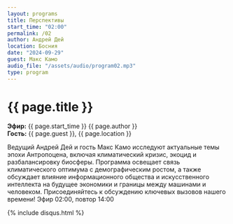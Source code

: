 ```yaml
---
layout: programs
title: Перспективы
start_time: "02:00"
permalink: /02
author: Андрей Дей
location: Босния
date: "2024-09-29"
guest: Макс Камо
audio_file: "/assets/audio/program02.mp3"
type: program
---
```


# {{ page.title }}

**Эфир:** {{ page.start_time }} {{ page.author }}  
**Гость:** {{ page.guest }}, {{ page.location }}

Ведущий Андрей Дей и гость Макс Камо исследуют актуальные темы эпохи Антропоцена, включая климатический кризис, экоцид и разбалансировку биосферы. Программа освещает связь климатического оптимума с демографическим ростом, а также обсуждает влияние информационного общества и искусственного интеллекта на будущее экономики и границы между машинами и человеком. Присоединяйтесь к обсуждению ключевых вызовов нашего времени! Эфир 02:00, повтор 14:00

{% include disqus.html %}

